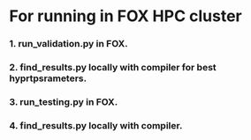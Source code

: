 # For running in FOX HPC cluster

### 1. run_validation.py in FOX.
### 2. find_results.py locally with compiler for best hyprtpsrameters.
### 3. run_testing.py in FOX.
### 4. find_results.py locally with compiler.
